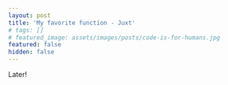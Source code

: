 ```yaml
---
layout: post
title: 'My favorite function - Juxt'
# tags: []
# featured_image: assets/images/posts/code-is-for-humans.jpg
featured: false
hidden: false
---
```



Later!

